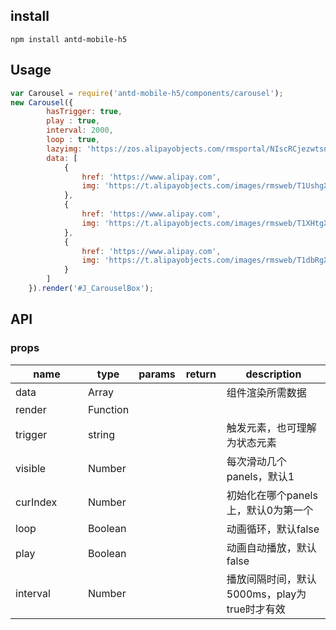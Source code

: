## install


```
npm install antd-mobile-h5
```


## Usage

```js
var Carousel = require('antd-mobile-h5/components/carousel');
new Carousel({
        hasTrigger: true,
        play : true,
        interval: 2000,
        loop : true,
        lazyimg: 'https://zos.alipayobjects.com/rmsportal/NIscRCjezwtsnNl.gif',
        data: [
            {
                href: 'https://www.alipay.com',
                img: 'https://t.alipayobjects.com/images/rmsweb/T1UshgXipgXXXXXXXX.jpg'
            },
            {
                href: 'https://www.alipay.com',
                img: 'https://t.alipayobjects.com/images/rmsweb/T1XHtgXahxXXXXXXXX.jpg'
            },
            {
                href: 'https://www.alipay.com',
                img: 'https://t.alipayobjects.com/images/rmsweb/T1dbRgXdlqXXXXXXXX.jpg'
            }
        ]
    }).render('#J_CarouselBox');


```

## API

### props

<table class="table table-bordered table-striped">
    <thead>
    <tr>
        <th style="width: 100px;">name</th>
        <th style="width: 50px;">type</th>
        <th style="width: 50px;">params</th>
        <th style="width: 50px;">return</th>
        <th>description</th>
    </tr>
    </thead>
    <tbody>
      <tr>
          <td>data</td>
          <td>Array</td>
          <td></td>
          <td></td>
          <td>组件渲染所需数据</td>
        </tr>
        <tr>
          <td>render</td>
          <td>Function</td>
          <td></td>
          <td></td>
          <td></td>
        </tr>
        <tr>
          <td>trigger</td>
          <td>string</td>
          <td></td>
          <td></td>
          <td>触发元素，也可理解为状态元素</td>
        </tr>
        <tr>
          <td>visible</td>
          <td>Number</td>
          <td></td>
          <td></td>
          <td>每次滑动几个panels，默认1</td>
        </tr>
        <tr>
          <td>curIndex</td>
          <td>Number</td>
          <td></td>
          <td></td>
          <td>初始化在哪个panels上，默认0为第一个</td>
        </tr>
         <tr>
          <td>loop</td>
          <td>Boolean</td>
          <td></td>
          <td></td>
          <td>动画循环，默认false</td>
        </tr>
        <tr>
          <td>play</td>
          <td>Boolean</td>
          <td></td>
          <td></td>
          <td>动画自动播放，默认false</td>
        </tr>
        <tr>
          <td>interval</td>
          <td>Number</td>
          <td></td>
          <td></td>
          <td>播放间隔时间，默认5000ms，play为true时才有效</td>
        </tr>
    </tbody>
</table>